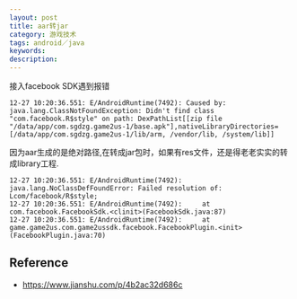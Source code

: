 ```yaml
---
layout: post
title: aar转jar
category: 游戏技术
tags: android／java
keywords: 
description: 
---
```


接入facebook SDK遇到报错

```
12-27 10:20:36.551: E/AndroidRuntime(7492): Caused by: java.lang.ClassNotFoundException: Didn't find class "com.facebook.R$style" on path: DexPathList[[zip file "/data/app/com.sgdzg.game2us-1/base.apk"],nativeLibraryDirectories=[/data/app/com.sgdzg.game2us-1/lib/arm, /vendor/lib, /system/lib]]
```

因为aar生成的是绝对路径,在转成jar包时，如果有res文件，还是得老老实实的转成library工程.

```
12-27 10:20:36.551: E/AndroidRuntime(7492): java.lang.NoClassDefFoundError: Failed resolution of: Lcom/facebook/R$style;
12-27 10:20:36.551: E/AndroidRuntime(7492): 	at com.facebook.FacebookSdk.<clinit>(FacebookSdk.java:87)
12-27 10:20:36.551: E/AndroidRuntime(7492): 	at game.game2us.com.game2ussdk.facebook.FacebookPlugin.<init>(FacebookPlugin.java:70)

```

#### 

## Reference

* <https://www.jianshu.com/p/4b2ac32d686c>